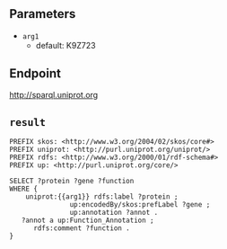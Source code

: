 # 

## Parameters
* `arg1`
  * default: K9Z723

## Endpoint
http://sparql.uniprot.org

## `result`

```sparql
PREFIX skos: <http://www.w3.org/2004/02/skos/core#>
PREFIX uniprot: <http://purl.uniprot.org/uniprot/>
PREFIX rdfs: <http://www.w3.org/2000/01/rdf-schema#>
PREFIX up: <http://purl.uniprot.org/core/>

SELECT ?protein ?gene ?function
WHERE {
    uniprot:{{arg1}} rdfs:label ?protein ;
               up:encodedBy/skos:prefLabel ?gene ;
    	       up:annotation ?annot .
   ?annot a up:Function_Annotation ;
   	  rdfs:comment ?function .
}


```
